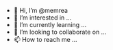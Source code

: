 - 👋 Hi, I’m @memrea
- 👀 I’m interested in ...
- 🌱 I’m currently learning ...
- 💞️ I’m looking to collaborate on ...
- 📫 How to reach me ...

<!---
memrea/memrea is a ✨ special ✨ repository because its `README.md` (this file) appears on your GitHub profile.
You can click the Preview link to take a look at your changes.
--->
